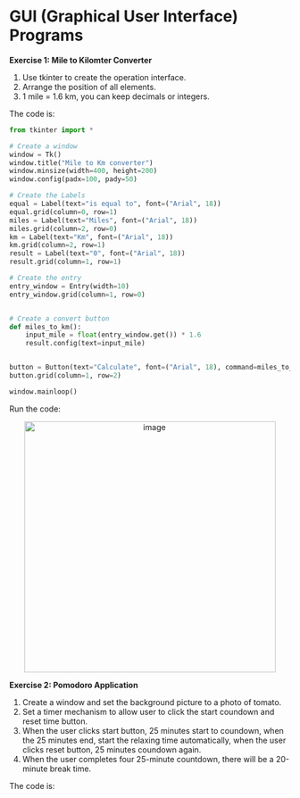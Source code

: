 # GUI (Graphical User Interface) Programs

**Exercise 1: Mile to Kilomter Converter**

1. Use tkinter to create the operation interface.
2. Arrange the position of all elements.
3. 1 mile = 1.6 km, you can keep decimals or integers.

The code is:
```py
from tkinter import *

# Create a window
window = Tk()
window.title("Mile to Km converter")
window.minsize(width=400, height=200)
window.config(padx=100, pady=50)

# Create the Labels
equal = Label(text="is equal to", font=("Arial", 18))
equal.grid(column=0, row=1)
miles = Label(text="Miles", font=("Arial", 18))
miles.grid(column=2, row=0)
km = Label(text="Km", font=("Arial", 18))
km.grid(column=2, row=1)
result = Label(text="0", font=("Arial", 18))
result.grid(column=1, row=1)

# Create the entry
entry_window = Entry(width=10)
entry_window.grid(column=1, row=0)


# Create a convert button
def miles_to_km():
    input_mile = float(entry_window.get()) * 1.6
    result.config(text=input_mile)


button = Button(text="Calculate", font=("Arial", 18), command=miles_to_km)
button.grid(column=1, row=2)

window.mainloop()

```

Run the code:

<div align=center>
<img width="450" alt="image" src="https://github.com/ShiyuFan0820/CSLearningNote/assets/149340606/83f434d7-d305-4f99-85d1-41f9cce99965">
</div>

**Exercise 2: Pomodoro Application**

1. Create a window and set the background picture to a photo of tomato.
2. Set a timer mechanism to allow user to click the start coundown and reset time button.
3. When the user clicks start button, 25 minutes start to coundown, when the 25 minutes end, start the relaxing time automatically, when the user clicks reset button, 25 minutes coundown again.
4. When the user completes four 25-minute countdown, there will be a 20-minute break time.

The code is:
```py

```

